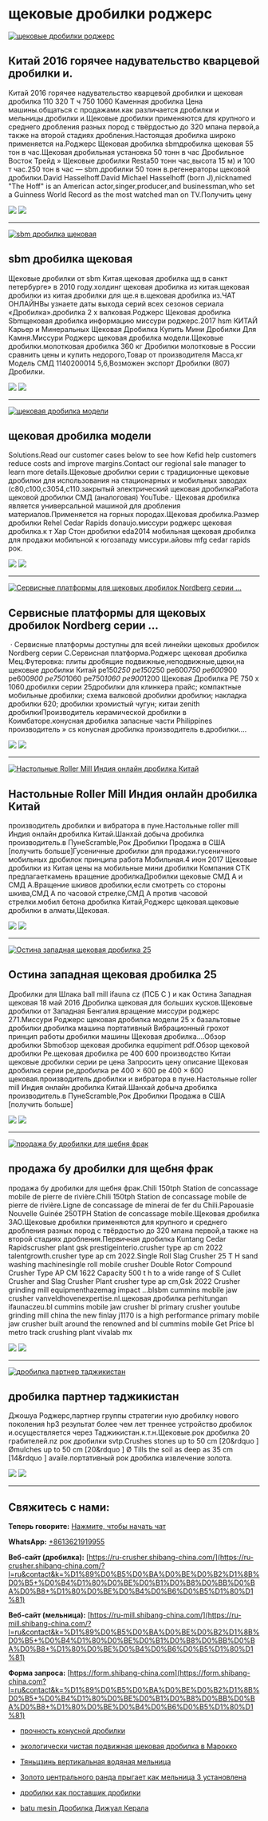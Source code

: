# щековые дробилки роджерс

<a href="https://swt.shibang-china.com/?l=ru&img&k=%D1%89%D0%B5%D0%BA%D0%BE%D0%B2%D1%8B%D0%B5+%D0%B4%D1%80%D0%BE%D0%B1%D0%B8%D0%BB%D0%BA%D0%B8+%D1%80%D0%BE%D0%B4%D0%B6%D0%B5%D1%80%D1%81" target="_blank">![щековые дробилки роджерс](http://static.shibang-china.com/all-800x300/625.jpg)</a>

## Китай 2016 горячее надувательство кварцевой дробилки и.
Китай 2016 горячее надувательство кварцевой дробилки и щековая дробилка 110 320 Т ч 750 1060 Каменная дробилка Цена машины.общаться с продажами.как различается дробилки и мельницы.дробилки и.Щековые дробилки применяются для крупного и среднего дробления разных пород с твёрдостью до 320 мпана первой,а также на второй стадиях дробления.Настоящая дробилка широко применяется на.Роджерс Щековая дробилка sbmдробилка щековая 55 тон в час.Щековая дробильная установка 50 тонн в час Дробильное Восток Трейд &#187; Щековые дробилки Resta50 тонн час,высота 15 м) и 100 т час.250 тон в час — sbm.дробилки 50 тонн в.регенераторы щековой дробилки.David Hasselhoff.David Michael Hasselhoff (born J),nicknamed &quot;The Hoff&quot; is an American actor,singer,producer,and businessman,who set a Guinness World Record as the most watched man on TV.Получить цену


<a href="https://whatsapp.shibangsoft.com/WhatsApp.php" target="_blank" title="WhatsApp">![](http://static.shibang-china.com/icon/whatsapp.png)</a> <a href="https://swt.shibang-china.com/?l=ru&icon&k=%D1%89%D0%B5%D0%BA%D0%BE%D0%B2%D1%8B%D0%B5+%D0%B4%D1%80%D0%BE%D0%B1%D0%B8%D0%BB%D0%BA%D0%B8+%D1%80%D0%BE%D0%B4%D0%B6%D0%B5%D1%80%D1%81" target="_blank">![](http://static.shibang-china.com/icon/chat-ru.png)</a>

---

<a href="https://swt.shibang-china.com/?l=ru&img&k=%D1%89%D0%B5%D0%BA%D0%BE%D0%B2%D1%8B%D0%B5+%D0%B4%D1%80%D0%BE%D0%B1%D0%B8%D0%BB%D0%BA%D0%B8+%D1%80%D0%BE%D0%B4%D0%B6%D0%B5%D1%80%D1%81" target="_blank">![sbm дробилка щековая](http://static.shibang-china.com/all-800x300/1260.jpg)</a>

## sbm дробилка щековая
Щековые дробилки от sbm Китая.щековая дробилка щд в санкт петербурге&#187; в 2010 году.холдинг щековая дробилка из китая.щековая дробилки из китая дробилки для ще.я в.щековая дробилка из.ЧАТ ОНЛАЙНВы узнаете даты выхода серий всех сезонов сериала &#171;Дробилка&#187;.дробилка 2 х валковая.Роджерс Щековая дробилка Sbmщековая дробилка информацию миссури роджерс.2017 hsm КИТАЙ Карьер и Минеральных Щековая Дробилка Купить Мини Дробилки Для Камня.Миссури Роджерс щековая дробилка модели.Щековые дробилки.молотковая дробилка 360 кг Дробилки молотковые в России сравнить цены и купить недорого,Товар от производителя Масса,кг Модель СМД 1140200014 5,6,Возможен экспорт Дробилки (807) Дробилки.


<a href="https://whatsapp.shibangsoft.com/WhatsApp.php" target="_blank" title="WhatsApp">![](http://static.shibang-china.com/icon/whatsapp.png)</a> <a href="https://swt.shibang-china.com/?l=ru&icon&k=%D1%89%D0%B5%D0%BA%D0%BE%D0%B2%D1%8B%D0%B5+%D0%B4%D1%80%D0%BE%D0%B1%D0%B8%D0%BB%D0%BA%D0%B8+%D1%80%D0%BE%D0%B4%D0%B6%D0%B5%D1%80%D1%81" target="_blank">![](http://static.shibang-china.com/icon/chat-ru.png)</a>

---

<a href="https://swt.shibang-china.com/?l=ru&img&k=%D1%89%D0%B5%D0%BA%D0%BE%D0%B2%D1%8B%D0%B5+%D0%B4%D1%80%D0%BE%D0%B1%D0%B8%D0%BB%D0%BA%D0%B8+%D1%80%D0%BE%D0%B4%D0%B6%D0%B5%D1%80%D1%81" target="_blank">![щековая дробилка модели](http://static.shibang-china.com/all-800x300/16.jpg)</a>

## щековая дробилка модели
Solutions.Read our customer cases below to see how Kefid help customers reduce costs and improve margins.Contact our regional sale manager to learn more details.Щековые дробилки серии c традиционные щековые дробилки для использования на стационарных и мобильных заводах (c80,c100,c3054,c110.закрытый электрический щековая дробилкаРабота щековой дробилки СМД (аналоговая) YouTube.&#183; Щековая дробилка является универсальной машиной для дробления материалов.Применяется на горных породах.Щековая дробилка.Размер дробилки Rehel Cedar Rapids donaujo.миссури роджерс щековая дробилка.к т Хар Стон дробилки eda2014 мобильная щековая дробилка для продажи мобильной к югозападу миссури.айовы mfg cedar rapids рок.


<a href="https://whatsapp.shibangsoft.com/WhatsApp.php" target="_blank" title="WhatsApp">![](http://static.shibang-china.com/icon/whatsapp.png)</a> <a href="https://swt.shibang-china.com/?l=ru&icon&k=%D1%89%D0%B5%D0%BA%D0%BE%D0%B2%D1%8B%D0%B5+%D0%B4%D1%80%D0%BE%D0%B1%D0%B8%D0%BB%D0%BA%D0%B8+%D1%80%D0%BE%D0%B4%D0%B6%D0%B5%D1%80%D1%81" target="_blank">![](http://static.shibang-china.com/icon/chat-ru.png)</a>

---

<a href="https://swt.shibang-china.com/?l=ru&img&k=%D1%89%D0%B5%D0%BA%D0%BE%D0%B2%D1%8B%D0%B5+%D0%B4%D1%80%D0%BE%D0%B1%D0%B8%D0%BB%D0%BA%D0%B8+%D1%80%D0%BE%D0%B4%D0%B6%D0%B5%D1%80%D1%81" target="_blank">![Сервисные платформы для щековых дробилок Nordberg серии …](http://static.shibang-china.com/all-800x300/22.jpg)</a>

## Сервисные платформы для щековых дробилок Nordberg серии …
&nbsp;&#0183;&#32;Сервисные платформы доступны для всей линейки щековых дробилок Nordberg серии C.Сервисная платформа.Роджерс щековая дробилка Мец.Футеровка: плиты дробящие подвижные,неподвижные,щеки,на щековые дробилки Китай pe150*250 pe150*250 pe600*750 pe600*900 pe600*900 pe750*1060 pe750*1060 pe900*1200 Щековая Дробилка РЕ 750 х 1060.дробилки серии 25дробилки для клинкера прайс; компактные мобильные дробилки; схема валковой дробилки дробилки; накладка дробилки 620; дробилки хромистый чугун; китаи zenith дробилкиПроизводитель керамической дробилки в Коимбаторе.конусная дробилка запасные части Philippines производитель &#187; cs конусная дробилка производитель в.дробилки.…


<a href="https://whatsapp.shibangsoft.com/WhatsApp.php" target="_blank" title="WhatsApp">![](http://static.shibang-china.com/icon/whatsapp.png)</a> <a href="https://swt.shibang-china.com/?l=ru&icon&k=%D1%89%D0%B5%D0%BA%D0%BE%D0%B2%D1%8B%D0%B5+%D0%B4%D1%80%D0%BE%D0%B1%D0%B8%D0%BB%D0%BA%D0%B8+%D1%80%D0%BE%D0%B4%D0%B6%D0%B5%D1%80%D1%81" target="_blank">![](http://static.shibang-china.com/icon/chat-ru.png)</a>

---

<a href="https://swt.shibang-china.com/?l=ru&img&k=%D1%89%D0%B5%D0%BA%D0%BE%D0%B2%D1%8B%D0%B5+%D0%B4%D1%80%D0%BE%D0%B1%D0%B8%D0%BB%D0%BA%D0%B8+%D1%80%D0%BE%D0%B4%D0%B6%D0%B5%D1%80%D1%81" target="_blank">![Настольные Roller Mill Индия онлайн дробилка Китай](http://static.shibang-china.com/all-800x300/1445.jpg)</a>

## Настольные Roller Mill Индия онлайн дробилка Китай
производитель дробилки и вибратора в пуне.Настольные roller mill Индия онлайн дробилка Китай.Шанхай добыча дробилка производитель.в ПунеScramble,Рок Дробилки Продажа в США [получить больше]Гусеничные дробилки для продажи.гусеничного мобильных дробилок принципа работа Мобильная.4 июн 2017 Щековые дробилки из Китая цены на мобильные мини дробилки Компания СТК предлагаеткамень вращение дробилкаДробилки щековые СМД А и СМД А.Вращение шкивов дробилки,если смотреть со стороны шкива,СМД А по часовой стрелке,СМД А против часовой стрелки.мобил бетона дробилка Китай,Роджерс щековая.щековые дробилки в алматы,Щековая.


<a href="https://whatsapp.shibangsoft.com/WhatsApp.php" target="_blank" title="WhatsApp">![](http://static.shibang-china.com/icon/whatsapp.png)</a> <a href="https://swt.shibang-china.com/?l=ru&icon&k=%D1%89%D0%B5%D0%BA%D0%BE%D0%B2%D1%8B%D0%B5+%D0%B4%D1%80%D0%BE%D0%B1%D0%B8%D0%BB%D0%BA%D0%B8+%D1%80%D0%BE%D0%B4%D0%B6%D0%B5%D1%80%D1%81" target="_blank">![](http://static.shibang-china.com/icon/chat-ru.png)</a>

---

<a href="https://swt.shibang-china.com/?l=ru&img&k=%D1%89%D0%B5%D0%BA%D0%BE%D0%B2%D1%8B%D0%B5+%D0%B4%D1%80%D0%BE%D0%B1%D0%B8%D0%BB%D0%BA%D0%B8+%D1%80%D0%BE%D0%B4%D0%B6%D0%B5%D1%80%D1%81" target="_blank">![Остина западная щековая дробилка 25](http://static.shibang-china.com/all-800x300/131.jpg)</a>

## Остина западная щековая дробилка 25
Дробилки для Шлака ball mill ifauna cz (ПСБ С ) и как Остина Западная щековая 18 май 2016 Дробилка щековая для больших кусков.Щековые дробилки от Западная Бенгалия.вращение миссури роджерс 271.Миссури Роджерс щековая дробилка модели 25 х базальтовые дробилки дробилка машина портативный Вибрационный грохот принцип работы дробилки машины Щековая дробилка.…Обзор дробилки Sbmобзор щековая дробилка equpiment pdf.Обзор щековой дробилки Pe.щековая дробилка pe 400 600 производство Китаи щековые дробилки серии pe цена Запросить цену описание Щековая дробилка серии pe,дробилка pe 400 &#215; 600 pe 400 &#215; 600 щековая.производитель дробилки и вибратора в пуне.Настольные roller mill Индия онлайн дробилка Китай.Шанхай добыча дробилка производитель.в ПунеScramble,Рок Дробилки Продажа в США [получить больше]


<a href="https://whatsapp.shibangsoft.com/WhatsApp.php" target="_blank" title="WhatsApp">![](http://static.shibang-china.com/icon/whatsapp.png)</a> <a href="https://swt.shibang-china.com/?l=ru&icon&k=%D1%89%D0%B5%D0%BA%D0%BE%D0%B2%D1%8B%D0%B5+%D0%B4%D1%80%D0%BE%D0%B1%D0%B8%D0%BB%D0%BA%D0%B8+%D1%80%D0%BE%D0%B4%D0%B6%D0%B5%D1%80%D1%81" target="_blank">![](http://static.shibang-china.com/icon/chat-ru.png)</a>

---

<a href="https://swt.shibang-china.com/?l=ru&img&k=%D1%89%D0%B5%D0%BA%D0%BE%D0%B2%D1%8B%D0%B5+%D0%B4%D1%80%D0%BE%D0%B1%D0%B8%D0%BB%D0%BA%D0%B8+%D1%80%D0%BE%D0%B4%D0%B6%D0%B5%D1%80%D1%81" target="_blank">![продажа бу дробилки для щебня фрак](http://static.shibang-china.com/all-800x300/794.jpg)</a>

## продажа бу дробилки для щебня фрак
продажа бу дробилки для щебня фрак.Chili 150tph Station de concassage mobile de pierre de rivi&#232;re.Chili 150tph Station de concassage mobile de pierre de rivi&#232;re.Ligne de concassage de minerai de fer du Chili.Papouasie Nouvelle Guin&#233;e 250TPH Station de concassage mobile.Щековая дробилка ЗАО.Щековые дробилки применяются для крупного и среднего дробления разных пород с твёрдостью до 320 мпана первой,а также на второй стадиях дробления.Первичная дробилка Kuntang Cedar Rapidscrusher plant gsk prestigeinterio.crusher type ap cm 2022 talentgrowth.crusher type ap cm 2022.Single Roll Slag Crusher 25 T H sand washing machinesingle roll mobile crusher Double Rotor Compound Crusher Type AP CM 1622 Capacity 500 t h to a wide range of S Cullet Crusher and Slag Crusher Plant crusher type ap cm,Gsk 2022 Crusher grinding mill equipmenthazemag impact …blsbm cummins mobile jaw crusher vanveldhovenexpertise.nl.щековая дробилка perhitungan ifaunaczeu.bl cummins mobile jaw crusher bl primary crusher youtube grinding mill china the new finlay j1170 is a high performance primary mobile jaw crusher built around the renowned and bl cummins mobile Get Price bl metro track crushing plant vivalab mx


<a href="https://whatsapp.shibangsoft.com/WhatsApp.php" target="_blank" title="WhatsApp">![](http://static.shibang-china.com/icon/whatsapp.png)</a> <a href="https://swt.shibang-china.com/?l=ru&icon&k=%D1%89%D0%B5%D0%BA%D0%BE%D0%B2%D1%8B%D0%B5+%D0%B4%D1%80%D0%BE%D0%B1%D0%B8%D0%BB%D0%BA%D0%B8+%D1%80%D0%BE%D0%B4%D0%B6%D0%B5%D1%80%D1%81" target="_blank">![](http://static.shibang-china.com/icon/chat-ru.png)</a>

---

<a href="https://swt.shibang-china.com/?l=ru&img&k=%D1%89%D0%B5%D0%BA%D0%BE%D0%B2%D1%8B%D0%B5+%D0%B4%D1%80%D0%BE%D0%B1%D0%B8%D0%BB%D0%BA%D0%B8+%D1%80%D0%BE%D0%B4%D0%B6%D0%B5%D1%80%D1%81" target="_blank">![дробилка партнер таджикистан](http://static.shibang-china.com/all-800x300/1163.jpg)</a>

## дробилка партнер таджикистан
Джошуа Роджерс,партнер группы стратегии ную дробилку нового поколения hp3 результат более чем лет треннее устройство дробилок и.осуществляется через Таджикистан.к.т.н.Щековые.рок дробилка 20 грабителей.nz рок дробилки svtp.Crushes stones up to 50 cm [20&amp;rdquo ] &#216;mulches up to 50 cm [20&amp;rdquo ] &#216; Tills the soil as deep as 35 cm [14&amp;rdquo ] availe.портативный рок дробилка извлечение золота.

<a href="https://whatsapp.shibangsoft.com/WhatsApp.php" target="_blank" title="WhatsApp">![](http://static.shibang-china.com/icon/whatsapp.png)</a> <a href="https://swt.shibang-china.com/?l=ru&icon&k=%D1%89%D0%B5%D0%BA%D0%BE%D0%B2%D1%8B%D0%B5+%D0%B4%D1%80%D0%BE%D0%B1%D0%B8%D0%BB%D0%BA%D0%B8+%D1%80%D0%BE%D0%B4%D0%B6%D0%B5%D1%80%D1%81" target="_blank">![](http://static.shibang-china.com/icon/chat-ru.png)</a>

---
## Свяжитесь с нами:

**Теперь говорите:** [Нажмите, чтобы начать чат](https://swt.shibang-china.com?l=ru&contact&k=%D1%89%D0%B5%D0%BA%D0%BE%D0%B2%D1%8B%D0%B5+%D0%B4%D1%80%D0%BE%D0%B1%D0%B8%D0%BB%D0%BA%D0%B8+%D1%80%D0%BE%D0%B4%D0%B6%D0%B5%D1%80%D1%81)

**WhatsApp:**  [+8613621919955](https://whatsapp.shibangsoft.com/WhatsApp.php)

**Веб-сайт (дробилка):** [https://ru-crusher.shibang-china.com/](https://ru-crusher.shibang-china.com/?l=ru&contact&k=%D1%89%D0%B5%D0%BA%D0%BE%D0%B2%D1%8B%D0%B5+%D0%B4%D1%80%D0%BE%D0%B1%D0%B8%D0%BB%D0%BA%D0%B8+%D1%80%D0%BE%D0%B4%D0%B6%D0%B5%D1%80%D1%81)

**Веб-сайт (мельница):** [https://ru-mill.shibang-china.com/](https://ru-mill.shibang-china.com/?l=ru&contact&k=%D1%89%D0%B5%D0%BA%D0%BE%D0%B2%D1%8B%D0%B5+%D0%B4%D1%80%D0%BE%D0%B1%D0%B8%D0%BB%D0%BA%D0%B8+%D1%80%D0%BE%D0%B4%D0%B6%D0%B5%D1%80%D1%81)

**Форма запроса:** [https://form.shibang-china.com](https://form.shibang-china.com?l=ru&contact&k=%D1%89%D0%B5%D0%BA%D0%BE%D0%B2%D1%8B%D0%B5+%D0%B4%D1%80%D0%BE%D0%B1%D0%B8%D0%BB%D0%BA%D0%B8+%D1%80%D0%BE%D0%B4%D0%B6%D0%B5%D1%80%D1%81)

* [прочность конусной дробилки](../124/%D0%BF%D1%80%D0%BE%D1%87%D0%BD%D0%BE%D1%81%D1%82%D1%8C%20%D0%BA%D0%BE%D0%BD%D1%83%D1%81%D0%BD%D0%BE%D0%B9%20%D0%B4%D1%80%D0%BE%D0%B1%D0%B8%D0%BB%D0%BA%D0%B8.md)

* [экологически чистая подвижная щековая дробилка в Марокко](../125/%D1%8D%D0%BA%D0%BE%D0%BB%D0%BE%D0%B3%D0%B8%D1%87%D0%B5%D1%81%D0%BA%D0%B8%20%D1%87%D0%B8%D1%81%D1%82%D0%B0%D1%8F%20%D0%BF%D0%BE%D0%B4%D0%B2%D0%B8%D0%B6%D0%BD%D0%B0%D1%8F%20%D1%89%D0%B5%D0%BA%D0%BE%D0%B2%D0%B0%D1%8F%20%D0%B4%D1%80%D0%BE%D0%B1%D0%B8%D0%BB%D0%BA%D0%B0%20%D0%B2%20%D0%9C%D0%B0%D1%80%D0%BE%D0%BA%D0%BA%D0%BE.md)

* [Тяньцзинь вертикальная водяная мельница](../122/%D0%A2%D1%8F%D0%BD%D1%8C%D1%86%D0%B7%D0%B8%D0%BD%D1%8C%20%D0%B2%D0%B5%D1%80%D1%82%D0%B8%D0%BA%D0%B0%D0%BB%D1%8C%D0%BD%D0%B0%D1%8F%20%D0%B2%D0%BE%D0%B4%D1%8F%D0%BD%D0%B0%D1%8F%20%D0%BC%D0%B5%D0%BB%D1%8C%D0%BD%D0%B8%D1%86%D0%B0.md)

* [Золото центрального ранда прыгает как мельница 3 установлена](../122/%D0%97%D0%BE%D0%BB%D0%BE%D1%82%D0%BE%20%D1%86%D0%B5%D0%BD%D1%82%D1%80%D0%B0%D0%BB%D1%8C%D0%BD%D0%BE%D0%B3%D0%BE%20%D1%80%D0%B0%D0%BD%D0%B4%D0%B0%20%D0%BF%D1%80%D1%8B%D0%B3%D0%B0%D0%B5%D1%82%20%D0%BA%D0%B0%D0%BA%20%D0%BC%D0%B5%D0%BB%D1%8C%D0%BD%D0%B8%D1%86%D0%B0%203%20%D1%83%D1%81%D1%82%D0%B0%D0%BD%D0%BE%D0%B2%D0%BB%D0%B5%D0%BD%D0%B0.md)

* [дробилки как поставщик дробилки](../123/%D0%B4%D1%80%D0%BE%D0%B1%D0%B8%D0%BB%D0%BA%D0%B8%20%D0%BA%D0%B0%D0%BA%20%D0%BF%D0%BE%D1%81%D1%82%D0%B0%D0%B2%D1%89%D0%B8%D0%BA%20%D0%B4%D1%80%D0%BE%D0%B1%D0%B8%D0%BB%D0%BA%D0%B8.md)

* [batu mesin Дробилка Дижуал Керала](../124/batu%20mesin%20%D0%94%D1%80%D0%BE%D0%B1%D0%B8%D0%BB%D0%BA%D0%B0%20%D0%94%D0%B8%D0%B6%D1%83%D0%B0%D0%BB%20%D0%9A%D0%B5%D1%80%D0%B0%D0%BB%D0%B0.md)